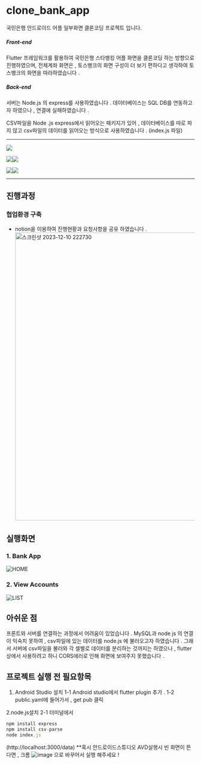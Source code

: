 # clone_bank_app

국민은행 안드로이드 어플 일부화면 클론코딩 프로젝트 입니다.

##### Front-end
Flutter 프레임워크를 활용하여 국민은행 스타뱅킹 어플 화면을 클론코딩 하는 방향으로 진행하였으며,
전체계좌 화면은 , 토스뱅크의 화면 구성이 더 보기 편하다고 생각하여 토스뱅크의 화면을 따라하였습니다 . 

##### Back-end
서버는 Node.js 의 express를 사용하였습니다 . 
데이터베이스는 SQL DB를 연동하고자 하였으나 , 연결에 실패하였습니다 .

CSV파일을 Node .js express에서 읽어오는 패키지가 있어 , 데이터베이스를 따로 파지 않고 
csv파일의 데이터를 읽어오는 방식으로 사용하였습니다 . 
(index.js 파일)

---


<img src="https://img.shields.io/badge/flutter-02569B?style=for-the-badge&logo=html5&logoColor=white">

<img src="https://img.shields.io/badge/nodedotjs-339933?style=for-the-badge&logo=html5&logoColor=white"><img src="https://img.shields.io/badge/express-000000?style=for-the-badge&logo=html5&logoColor=white">

<img src="https://img.shields.io/badge/notion-000000?style=for-the-badge&logo=html5&logoColor=white"><img src="https://img.shields.io/badge/github-181717?style=for-the-badge&logo=html5&logoColor=white">

---


## 진행과정

### 협업환경 구축
- notion을 이용하여 진행현황과 요청사항을 공유 하였습니다 . 
  <img width="769" alt="스크린샷 2023-12-10 222730" src="https://github.com/Clone-Bank-App/Clone_Bank_App/assets/121094346/e1c364ce-5a8c-4661-a099-6de7d2812021">


## 실행화면

### 1. Bank App
![HOME](https://github.com/Clone-Bank-App/Clone_Bank_App/assets/38944609/671c5dc9-0ad0-4e1f-9de0-ce1ae4021d0b)


### 2. View Accounts
![LIST](https://github.com/Clone-Bank-App/Clone_Bank_App/assets/38944609/e7cfbbe8-c057-4bda-9103-c351f181f5cb)



## 아쉬운 점 
   프론트와 서버를 연결하는 과정에서 어려움이 있었습니다 .
   MySQL과 node js 의 연결이 익숙치 못하여 , csv파일에 있는 데이터를 node.js 에 불러오고자 하였습니다 . 
   그래서 서버에 csv파일을 불러와 각 셀별로 데이터를 분리하는 것까지는 하였으나 , 
   flutter 상에서 사용하려고 하니 CORS에러로 인해 화면에 보여주지 못했습니다 . 


## 프로젝트 실행 전 필요항목

1. Android Studio 설치 
1-1 Android studio에서 flutter plugin 추가 . 
1-2 public.yaml에 들어가서 , get pub 클릭 

2.node.js설치 
2-1 터미널에서

  ```javascript
  npm install express
  npm install csv-parse
 node index.js
```


(http://localhost:3000/data) 
**혹시 안드로이드스튜디오 AVD실행시 빈 화면이 뜬다면 , 크롬 ![image](https://github.com/Clone-Bank-App/Clone_Bank_App/assets/38944609/19750d0a-d7c4-4cd0-825b-957bd3b76239) 으로 바꾸어서 실행 해주세요 ! 




